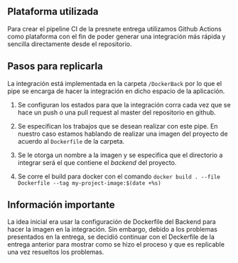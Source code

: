 ## Plataforma utilizada

Para crear el pipeline CI de la presnete entrega utilizamos Github Actions como plataforma con el fin de poder generar una integración más rápida y sencilla directamente desde el repositorio.

## Pasos para replicarla

La integración está implementada en la carpeta `/DockerBack` por lo que el pipe se encarga de hacer la integración en dicho espacio de la aplicación.

1. Se configuran los estados para que la integración corra cada vez que se hace un push o una pull request al master del repositorio en github.

2. Se especifican los trabajos que se desean realizar con este pipe. En nuestro caso estamos hablando de realizar una imagen del proyecto de acuerdo al `Dockerfile` de la carpeta.

3. Se le otorga un nombre a la imagen y se especifica que el directorio a integrar será el que contiene el _backend_ del proyecto.

4. Se corre el build para docker con el comando `docker build . --file Dockerfile --tag my-project-image:$(date +%s)`

## Información importante

La idea inicial era usar la configuración de Dockerfile del Backend para hacer la imagen en la integración. Sin embargo, debido a los problemas presentados en la entrega, se decidió continuar con el Deckerfile de la entrega anterior para mostrar como se hizo el proceso y que es replicable una vez resueltos los problemas.
